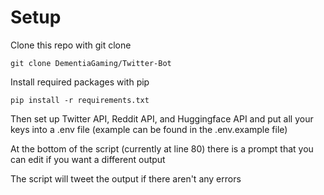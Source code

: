 # Setup
Clone this repo with git clone
```
git clone DementiaGaming/Twitter-Bot
```
Install required packages with pip
```
pip install -r requirements.txt
```
Then set up Twitter API, Reddit API, and Huggingface API and put all your keys into a .env file (example can be found in the .env.example file)

At the bottom of the script (currently at line 80) there is a prompt that you can edit if you want a different output

The script will tweet the output if there aren't any errors
